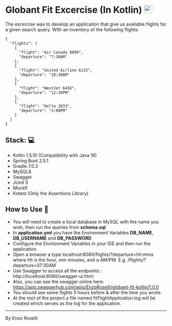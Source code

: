 # Globant Fit Excercise (In Kotlin) <img src="https://cdn.jsdelivr.net/npm/programming-languages-logos/src/kotlin/kotlin.png" height="25">

The excercise was to develop an application that give us available flights for a given search query. With an inventory of the following flights:

```
{
  "flights": [
    {
      "flight": "Air Canada 8099",
      "departure": "7:30AM"
    },
    {
      "flight": "United Airline 6115",
      "departure": "10:30AM"
    },
    {
      "flight": "WestJet 6456",
      "departure": "12:30PM"
    },
    {
      "flight": "Delta 3833",
      "departure": "3:00PM"
    }
  ]
}

```

## Stack: :computer:

- Kotlin 1.5.10 (Compatibility with Java 16)
- Spring Boot 2.5.1
- Gradle 7.0.2
- MySQL8
- Swagger
- JUnit 5
- MockK
- Kotest (Only the Assertions Library)

## How to Use :pencil:

- You will need to create a local database in MySQL with the name you wish, then run the queries from **schema.sql**
- In **application.yml** you have the Environment Variables **DB_NAME**, **DB_USERNAME** and **DB_PASSWORD**
- Configure the Environment Variables in your IDE and then run the application.
- Open a browser a type localhost:8080/flights/?departure=hh:mma where *hh* is the hour, *mm* minutes, and *a* AM/PM. E.g. /flights/?departure=07:30AM
- Use Swagger to access all the endpoints : http://localhost:8080/swagger-ui.html
- Also, you can see the swagger online here: https://app.swaggerhub.com/apis/EnzoRoselli/globant-fit-kotlin/1.0.0 
- You should see some flights 5 hours before & after the time you wrote.
- At the root of the project a file named fitFlightApplication.log will be created which serves as the log for the application.

---
By Enzo Roselli
